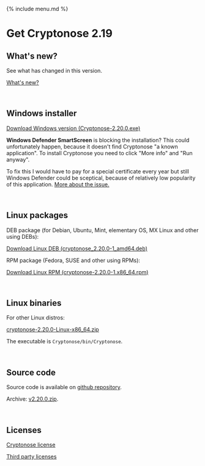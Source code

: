 {% include menu.md %}

# Get Cryptonose 2.19

## What's new?

See what has changed in this version.

<a class="changelog-button" href="https://github.com/dawidm/cryptonose2/releases/tag/v2.20.0">What's new?</a>

&nbsp;

## Windows installer

<a class="download-button" href="https://github.com/dawidm/cryptonose2/releases/download/v2.20.0/Cryptonose-2.20.0.exe">Download Windows version (Cryptonose-2.20.0.exe)</a>

**Windows Defender SmartScreen** is blocking the installation? This could unfortunately happen, because it doesn't find Cryptonose "a known application". To install Cryptonose you need to click "More info" and "Run anyway".

To fix this I would have to pay for a special certificate every year but still Windows Defender could be sceptical, because of relatively low popularity of this application. [More about the issue.](https://getimageview.net/2020/06/02/microsoft-defender-smartscreen-is-hurting-independent-developers/)

&nbsp;

## Linux packages

DEB package (for Debian, Ubuntu, Mint, elementary OS, MX Linux and other using DEBs):

<a class="download-button" href="https://github.com/dawidm/cryptonose2/releases/download/v2.20.0/cryptonose_2.20.0-1_amd64.deb">Download Linux DEB (cryptonose_2.20.0-1_amd64.deb)</a>

RPM package (Fedora, SUSE and other using RPMs):

<a class="download-button" href="https://github.com/dawidm/cryptonose2/releases/download/v2.20.0/cryptonose-2.20.0-1.x86_64.rpm">Download Linux RPM (cryptonose-2.20.0-1.x86_64.rpm)</a>

&nbsp;

## Linux binaries
For other Linux distros:

[cryptonose-2.20.0-Linux-x86_64.zip](https://github.com/dawidm/cryptonose2/releases/download/v2.20.0/cryptonose-2.20.0-Linux-x86_64.zip)

The executable is `Cryptonose/bin/Cryptonose`.

&nbsp;

## Source code
Source code is available on [github repository](https://github.com/dawidm/cryptonose2/releases/tag/v2.20.0).

Archive: [v2.20.0.zip](https://github.com/dawidm/cryptonose2/archive/v2.20.0.zip).

&nbsp;

## Licenses
[Cryptonose license](https://github.com/dawidm/cryptonose2/releases/download/v2.20.0/LICENSE.txt)

[Third party licenses](https://github.com/dawidm/cryptonose2/releases/download/v2.20.0/LICENSE-3RD-PARTY.txt)
